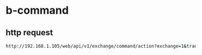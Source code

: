 # b-command

## http request

```cmd
http://192.168.1.105/web/api/v1/exchange/command/action?exchange=1&tradeType=2&action=FundingRate
```
